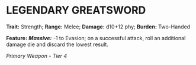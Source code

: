 ﻿# LEGENDARY GREATSWORD

**Trait:** Strength; **Range:** Melee; **Damage:** d10+12 phy; **Burden:** Two-Handed

**Feature:** ***Massive:*** -1 to Evasion; on a successful attack, roll an additional damage die and discard the lowest result.

*Primary Weapon - Tier 4*
